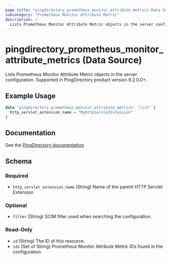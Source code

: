 ```yaml
---
page_title: "pingdirectory_prometheus_monitor_attribute_metrics Data Source - terraform-provider-pingdirectory"
subcategory: "Prometheus Monitor Attribute Metric"
description: |-
  Lists Prometheus Monitor Attribute Metric objects in the server configuration. Supported in PingDirectory product version 9.2.0.0+.
---
```


# pingdirectory_prometheus_monitor_attribute_metrics (Data Source)

Lists Prometheus Monitor Attribute Metric objects in the server configuration. Supported in PingDirectory product version 9.2.0.0+.

## Example Usage

```terraform
data "pingdirectory_prometheus_monitor_attribute_metrics" "list" {
  http_servlet_extension_name = "MyHttpServletExtension"
}
```

## Documentation
See the [PingDirectory documentation](https://docs.pingidentity.com/r/en-us/pingdirectory-93/pd_ds_enable_prometheus_support)

<!-- schema generated by tfplugindocs -->
## Schema

### Required

- `http_servlet_extension_name` (String) Name of the parent HTTP Servlet Extension

### Optional

- `filter` (String) SCIM filter used when searching the configuration.

### Read-Only

- `id` (String) The ID of this resource.
- `ids` (Set of String) Prometheus Monitor Attribute Metric IDs found in the configuration

